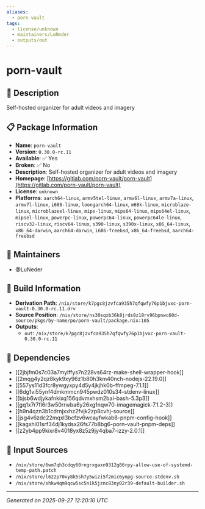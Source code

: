 ```yaml
---
aliases:
  - porn-vault
tags:
  - license/unknown
  - maintainers/LuNeder
  - outputs/out
---
```


# porn-vault

## 📝 Description

Self-hosted organizer for adult videos and imagery

## 📋 Package Information

- **Name**: `porn-vault`
- **Version**: `0.30.0-rc.11`
- **Available**: ✅ Yes
- **Broken**: ✅ No
- **Description**: Self-hosted organizer for adult videos and imagery
- **Homepage**: [https://gitlab.com/porn-vault/porn-vault](https://gitlab.com/porn-vault/porn-vault)
- **License**: `unknown`
- **Platforms**: `aarch64-linux`, `armv5tel-linux`, `armv6l-linux`, `armv7a-linux`, `armv7l-linux`, `i686-linux`, `loongarch64-linux`, `m68k-linux`, `microblaze-linux`, `microblazeel-linux`, `mips-linux`, `mips64-linux`, `mips64el-linux`, `mipsel-linux`, `powerpc-linux`, `powerpc64-linux`, `powerpc64le-linux`, `riscv32-linux`, `riscv64-linux`, `s390-linux`, `s390x-linux`, `x86_64-linux`, `x86_64-darwin`, `aarch64-darwin`, `i686-freebsd`, `x86_64-freebsd`, `aarch64-freebsd`
## 👥 Maintainers

- @LuNeder


## 🔧 Build Information

- **Derivation Path**: `/nix/store/k7pgc8jzvfca935h7qfqwfy76p1bjvxc-porn-vault-0.30.0-rc.11.drv`
- **Source Position**: `/nix/store/ns30sqxb36k8jrds8z18rv96bpnwc60d-source/pkgs/by-name/po/porn-vault/package.nix:105`
- **Outputs**:
  - `out`:  `/nix/store/k7pgc8jzvfca935h7qfqwfy76p1bjvxc-porn-vault-0.30.0-rc.11`

## 🔗 Dependencies

- [[2jbjfm0s7c03a7mylffys7n228vs64rz-make-shell-wrapper-hook]]
- [[2mqg4y2qz8kyk9xy96z1b80h3km40nch-nodejs-22.19.0]]
- [[557ys11d3fcr8ywgyxpy4d5y4jkjhk0b-ffmpeg-7.1.1]]
- [[6dg1vi55ynf4dmkmmcn945pwdz010s34-stdenv-linux]]
- [[bjsb6wdjykafnkixq156qdvmxhsm2bai-bash-5.3p3]]
- [[gq1x7r7fl6r3w50rrwba6y26xg1nqw70-imagemagick-7.1.2-3]]
- [[h9n4qzn3b1cdrnjxxhz2fvjk2zp8cvhj-source]]
- [[jsg4v6zdc22mqxl3bcfzv6wcayfwkab8-pnpm-config-hook]]
- [[kagxhi01srf34dj1kydsx26fs77b8bg6-porn-vault-pnpm-deps]]
- [[z2yb4pp9kixr8v4018yx8z5z9jy4qba7-izzy-2.0.1]]

## 📁 Input Sources

- `/nix/store/6wm7qh3cdqy60rngrxgaxn9312g86rpy-allow-use-of-systemd-temp-path.patch`
- `/nix/store/l622p70vy8k5sh7y5wizi5f2mic6ynpg-source-stdenv.sh`
- `/nix/store/shkw4qm9qcw5sc5n1k5jznc83ny02r39-default-builder.sh`

---
*Generated on 2025-09-27 12:20:10 UTC*
